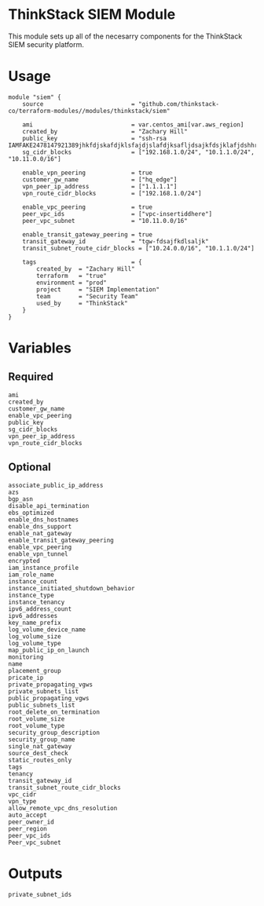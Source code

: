 ThinkStack SIEM Module
=====================================

This module sets up all of the necesarry components for the ThinkStack SIEM security platform.

# Usage
    module "siem" {
        source                         = "github.com/thinkstack-co/terraform-modules//modules/thinkstack/siem"

        ami                            = var.centos_ami[var.aws_region]
        created_by                     = "Zachary Hill"
        public_key                     = "ssh-rsa IAMFAKE2478147921389jhkfdjskafdjklsfajdjslafdjksafljdsajkfdsjklafjdshhr32bn=="
        sg_cidr_blocks                 = ["192.168.1.0/24", "10.1.1.0/24", "10.11.0.0/16"]

        enable_vpn_peering             = true
        customer_gw_name               = ["hq_edge"]
        vpn_peer_ip_address            = ["1.1.1.1"]
        vpn_route_cidr_blocks          = ["192.168.1.0/24"]

        enable_vpc_peering             = true
        peer_vpc_ids                   = ["vpc-insertiddhere"]
        peer_vpc_subnet                = "10.11.0.0/16"

        enable_transit_gateway_peering = true
        transit_gateway_id             = "tgw-fdsajfkdlsaljk"
        transit_subnet_route_cidr_blocks = ["10.24.0.0/16", "10.1.1.0/24"]

        tags                           = {
            created_by  = "Zachary Hill"
            terraform   = "true"
            environment = "prod"
            project     = "SIEM Implementation"
            team        = "Security Team"
            used_by     = "ThinkStack"
        }
    }

# Variables
## Required
    ami
    created_by
    customer_gw_name
    enable_vpc_peering
    public_key
    sg_cidr_blocks
    vpn_peer_ip_address
    vpn_route_cidr_blocks

## Optional
    associate_public_ip_address
    azs
    bgp_asn
    disable_api_termination
    ebs_optimized
    enable_dns_hostnames
    enable_dns_support
    enable_nat_gateway
    enable_transit_gateway_peering
    enable_vpc_peering
    enable_vpn_tunnel
    encrypted
    iam_instance_profile
    iam_role_name
    instance_count
    instance_initiated_shutdown_behavior
    instance_type
    instance_tenancy
    ipv6_address_count
    ipv6_addresses
    key_name_prefix
    log_volume_device_name
    log_volume_size
    log_volume_type
    map_public_ip_on_launch
    monitoring
    name
    placement_group
    pricate_ip
    private_propagating_vgws
    private_subnets_list
    public_propagating_vgws
    public_subnets_list
    root_delete_on_termination
    root_volume_size
    root_volume_type
    security_group_description
    security_group_name
    single_nat_gateway
    source_dest_check
    static_routes_only
    tags
    tenancy
    transit_gateway_id
    transit_subnet_route_cidr_blocks
    vpc_cidr
    vpn_type
    allow_remote_vpc_dns_resolution
    auto_accept
    peer_owner_id
    peer_region
    peer_vpc_ids
    Peer_vpc_subnet

# Outputs
    private_subnet_ids

